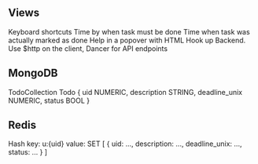 Views
-----
Keyboard shortcuts
Time by when task must be done
Time when task was actually marked as done
Help in a popover with HTML
Hook up Backend. Use $http on the client, Dancer for API endpoints


MongoDB
-------
TodoCollection
Todo {
  uid NUMERIC,
  description STRING,
  deadline_unix NUMERIC,
  status BOOL
}

Redis
-----
Hash
  key: u:{uid}
  value: SET [
    {
      uid: ...,
      description: ...,
      deadline_unix: ...,
      status: ...
    }
  ]
